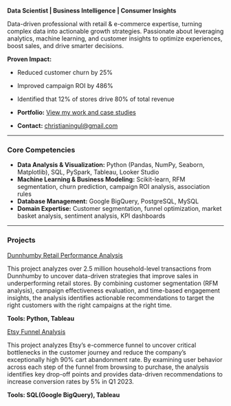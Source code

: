 **Data Scientist | Business Intelligence | Consumer Insights**

Data-driven professional with retail & e-commerce expertise, turning complex data into actionable growth strategies. Passionate about leveraging analytics, machine learning, and customer insights to optimize experiences, boost sales, and drive smarter decisions.

**Proven Impact:**
- Reduced customer churn by 25%
- Improved campaign ROI by 486% 
- Identified that 12% of stores drive 80% of total revenue

- **Portfolio:** [View my work and case studies](https://datascienceportfol.io/cingul)
- **Contact:** [christianingul@gmail.com](mailto:christianingul@gmail.com)

---

### Core Competencies

- **Data Analysis & Visualization:** Python (Pandas, NumPy, Seaborn, Matplotlib), SQL, PySpark, Tableau, Looker Studio
- **Machine Learning & Business Modeling:** Scikit-learn, RFM segmentation, churn prediction, campaign ROI analysis, association rules
- **Database Management:** Google BigQuery, PostgreSQL, MySQL
- **Domain Expertise:** Customer segmentation, funnel optimization, market basket analysis, sentiment analysis, KPI dashboards

---

### Projects

<a href="https://github.com/ashishkumar-ds/data-science-projects/tree/6432c503507b31158d642d89b9b5a6d09c58b0e5/dunnhumby-retail-performance-analysis">Dunnhumby Retail Performance Analysis</a>

This project analyzes over 2.5 million household-level transactions from Dunnhumby to uncover data-driven strategies that improve sales in underperforming retail stores. By combining customer segmentation (RFM analysis), campaign effectiveness evaluation, and time-based engagement insights, the analysis identifies actionable recommendations to target the right customers with the right campaigns at the right time.

**Tools: Python, Tableau**

<a href="https://github.com/ashishkumar-ds/data-science-projects/tree/main/etsy-funnel-conversion-analysis">Etsy Funnel Analysis</a>

This project analyzes Etsy’s e-commerce funnel to uncover critical bottlenecks in the customer journey and reduce the company’s exceptionally high 90% cart abandonment rate. By examining user behavior across each step of the funnel from browsing to purchase, the analysis identifies key drop-off points and provides data-driven recommendations to increase conversion rates by 5% in Q1 2023. 

**Tools: SQL(Google BigQuery), Tableau**
